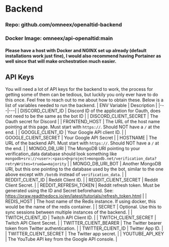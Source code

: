 # Backend
### Repo: github.com/omneex/openaltid-backend
### Docker Image: omneex/api-openaltid:main 

#### Please have a host with Docker and NGINX set up already (default installations work just fine), I would also recommend having Portainer as well since that will make orchestration much easier.

## API Keys
You will need a lot of API keys for the backend to work, the process for getting some of them can be tedious, but luckily you only ever have to do this once. Feel free to reach out to me about how to obtain these. Below is a list of variables needed to run the backend.
| ENV Variable | Description |
|---|---|
| DISCORD_CLIENT_ID | Discord ID of the application for Oauth, does not need to be the same as the bot ID |
| DISCORD_CLIENT_SECRET | The Oauth secret for Discord |
| FRONTEND_HOST | The URL of the host name pointing at this page. Must start with `https://`. Should NOT have a `/` at the end. |
| GOOGLE_CLIENT_ID | Your Google API client ID. |
| GOOGLE_CLIENT_SECRET | Your Google API Secret |
| HOSTNAME | The URL of the backend API. Must start with `https://`. Should NOT have a `/` at the end. |
| MONGO_DB_URI | The MongoDB URI pointing to your verification_data database should look something like `mongodb+srv://<user>:<pass>@<project>mongodb.net/verification_data?retryWrites=true&w=majority` |
| MONGO_DB_URI_BOT | Another MongoDB URI, but this one pointing to the database used by the bot, similar to the one above except with `/botdb` instead of `verification_data`. |
| REDDIT_CLIENT_ID | Reddit Client ID. |
| REDDIT_CLIENT_SECRET | Reddit Client Secret. |
| REDDIT_REFRESH_TOKEN | Reddit refresh token. Must be generated using the ID and Secret beforehand. See: https://praw.readthedocs.io/en/latest/tutorials/refresh_token.html |
| REDIS_HOST | The host name of the Redis instance. If using docker, this would be the name of the redis container. |
| SECRET | Optional. Use this to sync sessions between multiple instances of the backend.  |
| TWITCH_CLIENT_ID | Twitch API Client ID. |
| TWITCH_CLIENT_SECRET | Twitch API Client Secret. |
| TWITTER_CLIENT_BEARER | The Twitter bearer token from Twitter authentication. |
| TWITTER_CLIENT_ID | Twitter App ID. |
| TWITTER_CLIENT_SECRET | The Twitter app secret. |
| YOUTUBE_API_KEY | The YouTube API key from the Google API console. |
